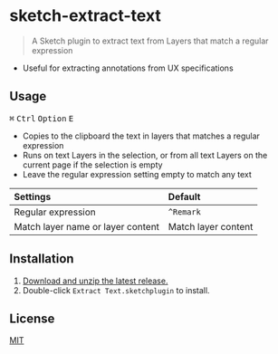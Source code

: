 # sketch-extract-text

> A Sketch plugin to extract text from Layers that match a regular expression

- Useful for extracting annotations from UX specifications

## Usage

<kbd>⌘</kbd> <kbd>Ctrl</kbd> <kbd>Option</kbd> <kbd>E</kbd>

- Copies to the clipboard the text in layers that matches a regular expression
- Runs on text Layers in the selection, or from all text Layers on the current page if the selection is empty
- Leave the regular expression setting empty to match any text

Settings | Default
:--|:--
Regular expression | `^Remark`
Match layer name or layer content | Match layer content

## Installation

1. [Download and unzip the latest release.](https://github.com/yuanqing/sketch-extract-text/releases)
2. Double-click `Extract Text.sketchplugin` to install.

## License

[MIT](LICENSE.md)
